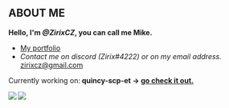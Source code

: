 ## **ABOUT ME**
**Hello, I'm <i>@ZirixCZ</i>, you can call me Mike.**
- <a href="https://www.zirix.ga/">My portfolio</a>
- *Contact me on discord <i>(Zirix#4222)</i> or on my email address.*
zirixcz@gmail.com

<p>Currently working on:<span><b> quincy-scp-et -> <a href="https://github.com/ZirixCZ/quincy-scp-et">go check it out.</a></b></span></p>

<a href="https://github.com/anuraghazra/convoychat">
	<img align="left" src="https://github-readme-stats.vercel.app/api/top-langs/?username=ZirixCZ&hide_title=true&theme=material-vue&bg_color=0C1116&text_color=fff&langs_count=3" />
</a>
<a href="https://github.com/anuraghazra/github-readme-stats">
	<img align="left" src="https://github-readme-stats.vercel.app/api?username=ZirixCZ&hide_title=true&hide_rank=true&show_icons=true&include_all_commits=true&count_private=true&hide=contribs&bg_color=0C1116&text_color=fff&icon_color=3A90F6&theme=material-palenight" />
</a>




